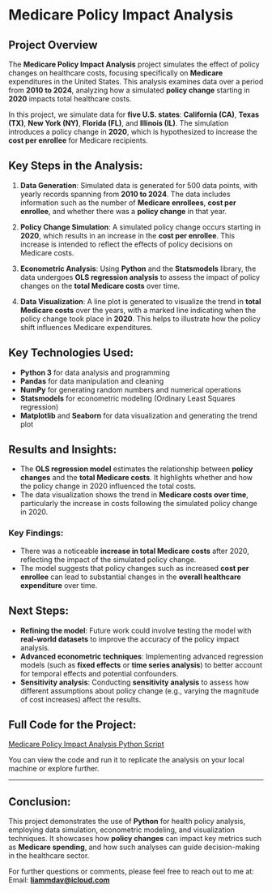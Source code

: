 # Medicare Policy Impact Analysis

## Project Overview
The **Medicare Policy Impact Analysis** project simulates the effect of policy changes on healthcare costs, focusing specifically on **Medicare** expenditures in the United States. This analysis examines data over a period from **2010 to 2024**, analyzing how a simulated **policy change** starting in **2020** impacts total healthcare costs.

In this project, we simulate data for **five U.S. states**: **California (CA)**, **Texas (TX)**, **New York (NY)**, **Florida (FL)**, and **Illinois (IL)**. The simulation introduces a policy change in **2020**, which is hypothesized to increase the **cost per enrollee** for Medicare recipients.

## Key Steps in the Analysis:
1. **Data Generation**: Simulated data is generated for 500 data points, with yearly records spanning from **2010 to 2024**. The data includes information such as the number of **Medicare enrollees**, **cost per enrollee**, and whether there was a **policy change** in that year.
   
2. **Policy Change Simulation**: A simulated policy change occurs starting in **2020**, which results in an increase in the **cost per enrollee**. This increase is intended to reflect the effects of policy decisions on Medicare costs.

3. **Econometric Analysis**: Using **Python** and the **Statsmodels** library, the data undergoes **OLS regression analysis** to assess the impact of policy changes on the **total Medicare costs** over time.

4. **Data Visualization**: A line plot is generated to visualize the trend in **total Medicare costs** over the years, with a marked line indicating when the policy change took place in **2020**. This helps to illustrate how the policy shift influences Medicare expenditures.

## Key Technologies Used:
- **Python 3** for data analysis and programming
- **Pandas** for data manipulation and cleaning
- **NumPy** for generating random numbers and numerical operations
- **Statsmodels** for econometric modeling (Ordinary Least Squares regression)
- **Matplotlib** and **Seaborn** for data visualization and generating the trend plot

## Results and Insights:
- The **OLS regression model** estimates the relationship between **policy changes** and the **total Medicare costs**. It highlights whether and how the policy change in 2020 influenced the total costs.
- The data visualization shows the trend in **Medicare costs over time**, particularly the increase in costs following the simulated policy change in 2020.
  
### Key Findings:
- There was a noticeable **increase in total Medicare costs** after 2020, reflecting the impact of the simulated policy change.
- The model suggests that policy changes such as increased **cost per enrollee** can lead to substantial changes in the **overall healthcare expenditure** over time.

## Next Steps:
- **Refining the model**: Future work could involve testing the model with **real-world datasets** to improve the accuracy of the policy impact analysis.
- **Advanced econometric techniques**: Implementing advanced regression models (such as **fixed effects** or **time series analysis**) to better account for temporal effects and potential confounders.
- **Sensitivity analysis**: Conducting **sensitivity analysis** to assess how different assumptions about policy change (e.g., varying the magnitude of cost increases) affect the results.

## Full Code for the Project:
[Medicare Policy Impact Analysis Python Script](python_scripts/medicare_policy_analysis.py)

You can view the code and run it to replicate the analysis on your local machine or explore further.

---

## Conclusion:
This project demonstrates the use of **Python** for health policy analysis, employing data simulation, econometric modeling, and visualization techniques. It showcases how **policy changes** can impact key metrics such as **Medicare spending**, and how such analyses can guide decision-making in the healthcare sector.

For further questions or comments, please feel free to reach out to me at:  
Email: **liammdav@icloud.com**